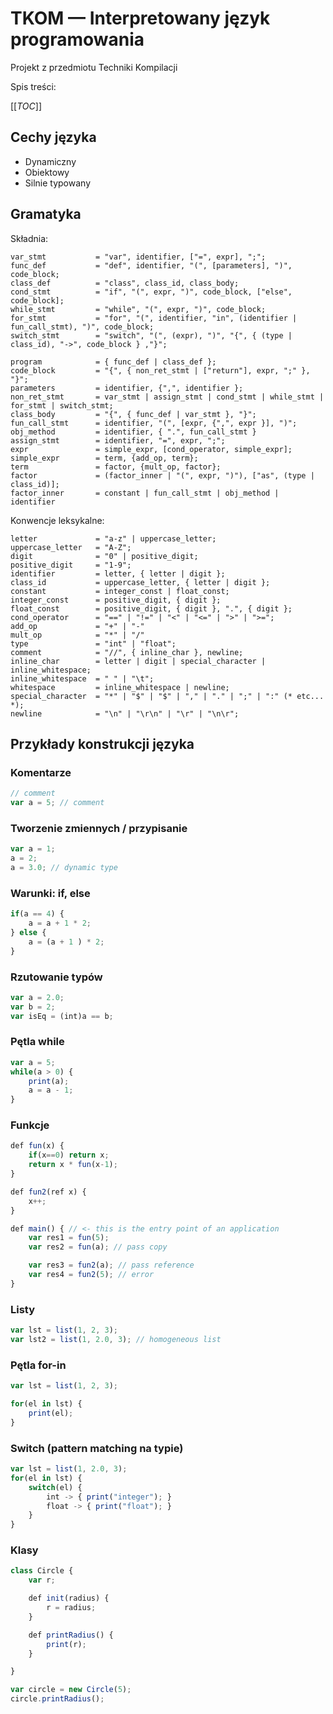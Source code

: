 # TKOM — Interpretowany język programowania

Projekt z przedmiotu Techniki Kompilacji

Spis treści:

[[_TOC_]]

## Cechy języka

* Dynamiczny
* Obiektowy
* Silnie typowany

## Gramatyka

Składnia:

```
var_stmt           = "var", identifier, ["=", expr], ";";
func_def           = "def", identifier, "(", [parameters], ")", code_block;
class_def          = "class", class_id, class_body;
cond_stmt          = "if", "(", expr, ")", code_block, ["else", code_block];
while_stmt         = "while", "(", expr, ")", code_block;
for_stmt           = "for", "(", identifier, "in", (identifier | fun_call_stmt), ")", code_block;
switch_stmt        = "switch", "(", (expr), ")", "{", { (type | class_id), "->", code_block } ,"}";

program            = { func_def | class_def };
code_block         = "{", { non_ret_stmt | ["return"], expr, ";" }, "}";
parameters         = identifier, {",", identifier };
non_ret_stmt       = var_stmt | assign_stmt | cond_stmt | while_stmt | for_stmt | switch_stmt;
class_body         = "{", { func_def | var_stmt }, "}";
fun_call_stmt      = identifier, "(", [expr, {",", expr }], ")";
obj_method         = identifier, { ".", fun_call_stmt }
assign_stmt        = identifier, "=", expr, ";";
expr               = simple_expr, [cond_operator, simple_expr];
simple_expr        = term, {add_op, term};
term               = factor, {mult_op, factor};
factor             = (factor_inner | "(", expr, ")"), ["as", (type | class_id)];
factor_inner       = constant | fun_call_stmt | obj_method | identifier
```

Konwencje leksykalne:

```
letter             = "a-z" | uppercase_letter;
uppercase_letter   = "A-Z";
digit              = "0" | positive_digit;
positive_digit     = "1-9";
identifier         = letter, { letter | digit };
class_id           = uppercase_letter, { letter | digit };
constant           = integer_const | float_const;
integer_const      = positive_digit, { digit };
float_const        = positive_digit, { digit }, ".", { digit };
cond_operator      = "==" | "!=" | "<" | "<=" | ">" | ">=";
add_op             = "+" | "-"
mult_op            = "*" | "/"
type               = "int" | "float";
comment            = "//", { inline_char }, newline;
inline_char        = letter | digit | special_character | inline_whitespace;
inline_whitespace  = " " | "\t";
whitespace         = inline_whitespace | newline;
special_character  = "*" | "$" | "$" | "," | "." | ";" | ":" (* etc... *);
newline            = "\n" | "\r\n" | "\r" | "\n\r";
```

## Przykłady konstrukcji języka

### Komentarze

```js
// comment
var a = 5; // comment
```

### Tworzenie zmiennych / przypisanie

```js
var a = 1;
a = 2;
a = 3.0; // dynamic type
```

### Warunki: if, else

```js
if(a == 4) {
    a = a + 1 * 2;
} else {
    a = (a + 1 ) * 2;
}
```

### Rzutowanie typów

```js
var a = 2.0;
var b = 2;
var isEq = (int)a == b;
```

### Pętla while

```js
var a = 5;
while(a > 0) {
    print(a);
    a = a - 1;
}
```

### Funkcje

```js
def fun(x) {
    if(x==0) return x;
    return x * fun(x-1);
}

def fun2(ref x) {
    x++;
}

def main() { // <- this is the entry point of an application
    var res1 = fun(5);
    var res2 = fun(a); // pass copy

    var res3 = fun2(a); // pass reference
    var res4 = fun2(5); // error
}

```

### Listy

```js
var lst = list(1, 2, 3);
var lst2 = list(1, 2.0, 3); // homogeneous list
```

### Pętla for-in

```js
var lst = list(1, 2, 3);

for(el in lst) {
    print(el);
}
```

### Switch (pattern matching na typie)

```js
var lst = list(1, 2.0, 3);
for(el in lst) {
    switch(el) {
        int -> { print("integer"); }
        float -> { print("float"); }
    }
}
```

### Klasy

```js
class Circle {
    var r;

    def init(radius) {
        r = radius;
    }

    def printRadius() {
        print(r);
    }

}

var circle = new Circle(5);
circle.printRadius();
```
